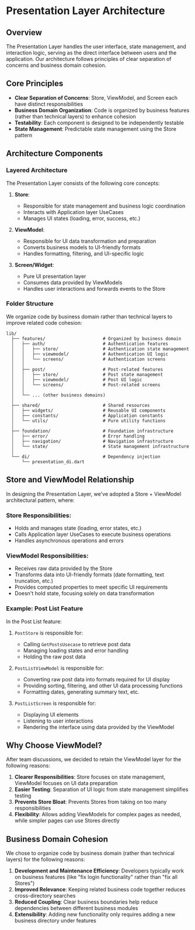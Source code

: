 # Presentation Layer Architecture

## Overview

The Presentation Layer handles the user interface, state management, and interaction logic, serving as the direct interface between users and the application. Our architecture follows principles of clear separation of concerns and business domain cohesion.

## Core Principles

- **Clear Separation of Concerns**: Store, ViewModel, and Screen each have distinct responsibilities
- **Business Domain Organization**: Code is organized by business features (rather than technical layers) to enhance cohesion
- **Testability**: Each component is designed to be independently testable
- **State Management**: Predictable state management using the Store pattern

## Architecture Components

### Layered Architecture

The Presentation Layer consists of the following core concepts:

1. **Store**:
   - Responsible for state management and business logic coordination
   - Interacts with Application layer UseCases
   - Manages UI states (loading, error, success, etc.)

2. **ViewModel**:
   - Responsible for UI data transformation and preparation
   - Converts business models to UI-friendly formats
   - Handles formatting, filtering, and UI-specific logic

3. **Screen/Widget**:
   - Pure UI presentation layer
   - Consumes data provided by ViewModels
   - Handles user interactions and forwards events to the Store

### Folder Structure

We organize code by business domain rather than technical layers to improve related code cohesion:

```
lib/
  ├── features/                      # Organized by business domain
  │   ├── auth/                      # Authentication features
  │   │   ├── store/                 # Authentication state management
  │   │   ├── viewmodel/             # Authentication UI logic
  │   │   └── screens/               # Authentication screens
  │   │
  │   ├── post/                      # Post-related features
  │   │   ├── store/                 # Post state management
  │   │   ├── viewmodel/             # Post UI logic
  │   │   └── screens/               # Post-related screens
  │   │
  │   └── ... (other business domains)
  │
  ├── shared/                        # Shared resources
  │   ├── widgets/                   # Reusable UI components
  │   ├── constants/                 # Application constants
  │   └── utils/                     # Pure utility functions
  │
  ├── foundation/                    # Foundation infrastructure
  │   ├── error/                     # Error handling
  │   ├── navigation/                # Navigation infrastructure
  │   └── state/                     # State management infrastructure
  │
  └── di/                            # Dependency injection
      └── presentation_di.dart
```

## Store and ViewModel Relationship

In designing the Presentation Layer, we've adopted a Store + ViewModel architectural pattern, where:

### Store Responsibilities:
- Holds and manages state (loading, error states, etc.)
- Calls Application layer UseCases to execute business operations
- Handles asynchronous operations and errors

### ViewModel Responsibilities:
- Receives raw data provided by the Store
- Transforms data into UI-friendly formats (date formatting, text truncation, etc.)
- Provides computed properties to meet specific UI requirements
- Doesn't hold state, focusing solely on data transformation

### Example: Post List Feature

In the Post List feature:

1. `PostStore` is responsible for:
   - Calling `GetPostsUsecase` to retrieve post data
   - Managing loading states and error handling
   - Holding the raw post data

2. `PostListViewModel` is responsible for:
   - Converting raw post data into formats required for UI display
   - Providing sorting, filtering, and other UI data processing functions
   - Formatting dates, generating summary text, etc.

3. `PostListScreen` is responsible for:
   - Displaying UI elements
   - Listening to user interactions
   - Rendering the interface using data provided by the ViewModel

## Why Choose ViewModel?

After team discussions, we decided to retain the ViewModel layer for the following reasons:

1. **Clearer Responsibilities**: Store focuses on state management, ViewModel focuses on UI data preparation
2. **Easier Testing**: Separation of UI logic from state management simplifies testing
3. **Prevents Store Bloat**: Prevents Stores from taking on too many responsibilities
4. **Flexibility**: Allows adding ViewModels for complex pages as needed, while simpler pages can use Stores directly

## Business Domain Cohesion

We chose to organize code by business domain (rather than technical layers) for the following reasons:

1. **Development and Maintenance Efficiency**: Developers typically work on business features (like "fix login functionality" rather than "fix all Stores")
2. **Improved Relevance**: Keeping related business code together reduces cross-directory searches
3. **Reduced Coupling**: Clear business boundaries help reduce dependencies between different business modules
4. **Extensibility**: Adding new functionality only requires adding a new business directory under features